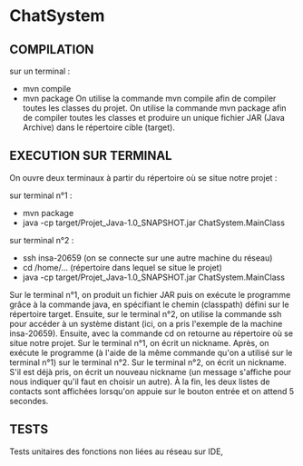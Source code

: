 # ChatSystem

## COMPILATION 

sur un terminal : 
- mvn compile
- mvn package
  On utilise la commande mvn compile afin de compiler toutes les classes du projet.
  On utilise la commande mvn package afin de compiler toutes les classes et produire un unique fichier JAR (Java Archive) dans le répertoire cible (target).

## EXECUTION SUR TERMINAL

On ouvre deux terminaux à partir du répertoire où se situe notre projet :

sur terminal n°1 : 
- mvn package
- java -cp target/Projet_Java-1.0_SNAPSHOT.jar ChatSystem.MainClass

sur terminal n°2 :
- ssh insa-20659 (on se connecte sur une autre machine du réseau)
- cd /home/... (répertoire dans lequel se situe le projet)
- java -cp target/Projet_Java-1.0_SNAPSHOT.jar ChatSystem.MainClass

Sur le terminal n°1, on produit un fichier JAR puis on exécute le programme grâce à la commande java, en spécifiant le chemin (classpath)
défini sur le répertoire target.
Ensuite, sur le terminal n°2, on utilise la commande ssh pour accéder à un système distant (ici, on a pris l'exemple de la machine insa-20659).
Ensuite, avec la commande cd on retourne au répertoire où se situe notre projet. 
Sur le terminal n°1, on écrit un nickname. 
Après, on exécute le programme (à l'aide de la même commande qu'on a utilisé sur le terminal n°1) sur le terminal n°2.
Sur le terminal n°2, on écrit un nickname. S'il est déjà pris, on écrit un nouveau nickname (un message s'affiche pour nous indiquer qu'il faut en choisir un autre).
À la fin, les deux listes de contacts sont affichées lorsqu'on appuie sur le bouton entrée et on attend 5 secondes.

## TESTS

Tests unitaires des fonctions non liées au réseau sur IDE,




